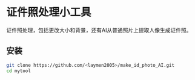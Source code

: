 # 证件照处理小工具

证件照处理，包括更改大小和背景，还有AI从普通照片上提取人像生成证件照。

## 安装

```bash
git clone https://github.com/<laymen2005>/make_id_photo_AI.git
cd mytool
